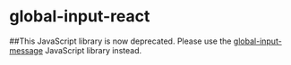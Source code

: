 # global-input-react

##This JavaScript library is now deprecated. Please use the [global-input-message](https://github.com/global-input/global-input-message) JavaScript library instead.
